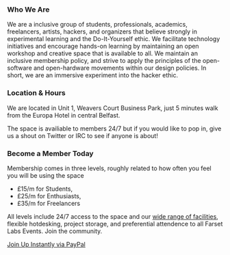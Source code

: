 ### Who We Are
We are a inclusive group of students, professionals, academics, freelancers, artists, hackers, and organizers that believe strongly in experimental learning and the Do-It-Yourself ethic. We facilitate technology initiatives and encourage hands-on learning by maintaining an open workshop and creative space that is available to all. We maintain an inclusive membership policy, and strive to apply the principles of the open-software and open-hardware movements within our design policies. In short, we are an immersive experiment into the hacker ethic.

### Location &amp; Hours
We are located in Unit 1, Weavers Court Business Park, just 5 minutes walk from the Europa Hotel in central Belfast.

The space is availiable to members 24/7 but if you would like to pop in, give us a shout on Twitter or IRC to see if anyone is about!

### Become a Member Today
Membership comes in three levels, roughly related to how often you feel you will be using the space
* £15/m for Students,
* £25/m for Enthusiasts,
* £35/m for Freelancers

All levels include 24/7 access to the space and our [wide range of facilities](/about/facility.html), flexible hotdesking, project storage, and preferential attendence to all Farset Labs Events. Join the community.

[Join Up Instantly via PayPal](http://farsetlabs.org.uk/blog/membership/)
